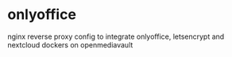 # onlyoffice
nginx reverse proxy config to integrate onlyoffice, letsencrypt and nextcloud dockers on openmediavault
